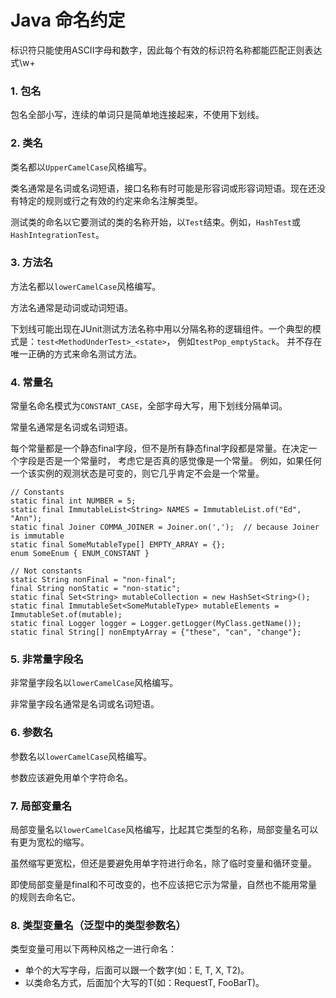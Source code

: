 # Java 命名约定

标识符只能使用ASCII字母和数字，因此每个有效的标识符名称都能匹配正则表达式\w+

### 1. 包名

包名全部小写，连续的单词只是简单地连接起来，不使用下划线。

### 2. 类名

类名都以`UpperCamelCase`风格编写。

类名通常是名词或名词短语，接口名称有时可能是形容词或形容词短语。现在还没有特定的规则或行之有效的约定来命名注解类型。

测试类的命名以它要测试的类的名称开始，以`Test`结束。例如，`HashTest`或`HashIntegrationTest`。

### 3. 方法名

方法名都以`lowerCamelCase`风格编写。

方法名通常是动词或动词短语。

下划线可能出现在JUnit测试方法名称中用以分隔名称的逻辑组件。一个典型的模式是：`test<MethodUnderTest>_<state>`，
例如`testPop_emptyStack`。 并不存在唯一正确的方式来命名测试方法。

### 4. 常量名

常量名命名模式为`CONSTANT_CASE`，全部字母大写，用下划线分隔单词。

常量名通常是名词或名词短语。

每个常量都是一个静态final字段，但不是所有静态final字段都是常量。在决定一个字段是否是一个常量时， 考虑它是否真的感觉像是一个常量。
例如，如果任何一个该实例的观测状态是可变的，则它几乎肯定不会是一个常量。
```
// Constants
static final int NUMBER = 5;
static final ImmutableList<String> NAMES = ImmutableList.of("Ed", "Ann");
static final Joiner COMMA_JOINER = Joiner.on(',');  // because Joiner is immutable
static final SomeMutableType[] EMPTY_ARRAY = {};
enum SomeEnum { ENUM_CONSTANT }

// Not constants
static String nonFinal = "non-final";
final String nonStatic = "non-static";
static final Set<String> mutableCollection = new HashSet<String>();
static final ImmutableSet<SomeMutableType> mutableElements = ImmutableSet.of(mutable);
static final Logger logger = Logger.getLogger(MyClass.getName());
static final String[] nonEmptyArray = {"these", "can", "change"};
```

### 5. 非常量字段名

非常量字段名以`lowerCamelCase`风格编写。

非常量字段名通常是名词或名词短语。

### 6. 参数名

参数名以`lowerCamelCase`风格编写。

参数应该避免用单个字符命名。

### 7. 局部变量名

局部变量名以`lowerCamelCase`风格编写，比起其它类型的名称，局部变量名可以有更为宽松的缩写。

虽然缩写更宽松，但还是要避免用单字符进行命名，除了临时变量和循环变量。

即使局部变量是final和不可改变的，也不应该把它示为常量，自然也不能用常量的规则去命名它。

### 8. 类型变量名（泛型中的类型参数名）

类型变量可用以下两种风格之一进行命名：
- 单个的大写字母，后面可以跟一个数字(如：E, T, X, T2)。
- 以类命名方式，后面加个大写的T(如：RequestT, FooBarT)。
